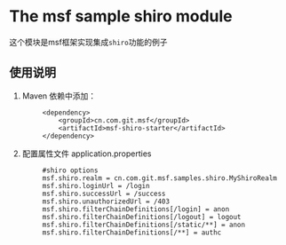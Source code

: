 # The msf sample shiro module #
这个模块是msf框架实现集成`shiro`功能的例子


## 使用说明 ##

1. Maven 依赖中添加：

            <dependency>
                <groupId>cn.com.git.msf</groupId>
                <artifactId>msf-shiro-starter</artifactId>
            </dependency>

2. 配置属性文件 application.properties

            #shiro options
            msf.shiro.realm = cn.com.git.msf.samples.shiro.MyShiroRealm
            msf.shiro.loginUrl = /login
            msf.shiro.successUrl = /success
            msf.shiro.unauthorizedUrl = /403
            msf.shiro.filterChainDefinitions[/login] = anon
            msf.shiro.filterChainDefinitions[/logout] = logout
            msf.shiro.filterChainDefinitions[/static/**] = anon
            msf.shiro.filterChainDefinitions[/**] = authc

